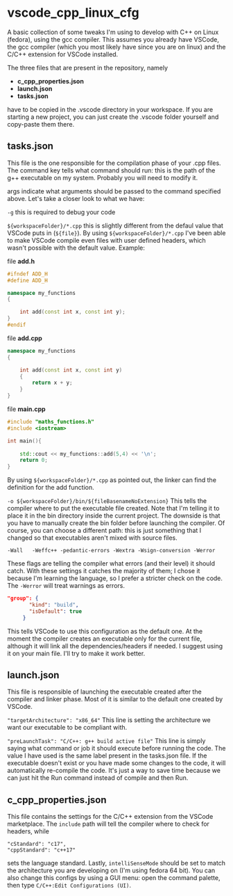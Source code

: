 # vscode_cpp_linux_cfg
A basic collection of some tweaks I'm using to develop with C++ on Linux (fedora), using the gcc compiler. This assumes you already have VSCode, the gcc compiler (which you most likely have since you are on linux) and the C/C++ extension for VSCode installed.

The three files that are present in the repository, namely

* **c_cpp_properties.json**
* **launch.json**
* **tasks.json**

have to be copied in the .vscode directory in your workspace. If you are starting a new project, you can just create the .vscode folder yourself and copy-paste them there.

## tasks.json

This file is the one responsible for the compilation phase of your .cpp files. The command key tells what command should run: this is the path of the g++ executable on my system. Probably you will need to modify it.

args indicate what arguments should be passed to the command specified above. Let's take a closer look to what we have:

`-g` 
this is required to debug your code

`${workspaceFolder}/*.cpp`
this is slightly different from the defaul value that VSCode puts in (`${file}`). By using `${workspaceFolder}/*.cpp` I've been able to make VSCode compile even files with user defined headers, which wasn't possible with the default value. Example:

file **add.h**

```cpp
#ifndef ADD_H
#define ADD_H

namespace my_functions
{

    int add(const int x, const int y);
}
#endif
```

file **add.cpp**

```cpp
namespace my_functions
{

    int add(const int x, const int y)
    {
        return x + y;
    }
}
```
file **main.cpp**

```cpp
#include "maths_functions.h"
#include <iostream>

int main(){
    
    std::cout << my_functions::add(5,4) << '\n';
    return 0;
}
```

By using `${workspaceFolder}/*.cpp` as pointed out, the linker can find the definition for the add function.

`-o ${workspaceFolder}/bin/${fileBasenameNoExtension}`
This tells the compiler where to put the executable file created. Note that I'm telling it to place it in the bin directory inside the current project. The downside is that you have to manually create the bin folder before launching the compiler. Of course, you can choose a different path: this is just something that I changed so that executables aren't mixed with source files.

```
-Wall	-Weffc++ -pedantic-errors -Wextra -Wsign-conversion -Werror
 ```
 These flags are telling the compiler what errors (and their level) it should catch. With these settings it catches the majority of them; I chose it because I'm learning the language, so I prefer a stricter check on the code. The `-Werror` will treat warnings as errors.
 
 ```json
 "group": {
		"kind": "build",
		"isDefault": true
	  }
 ```
 
 This tells VSCode to use this configuration as the default one. At the moment the compiler creates an executable only for the current file, although it will link all the dependencies/headers if needed. I suggest using it on your main file. I'll try to make it work better.
 
 ## launch.json
 
 This file is responsible of launching the executable created after the compiler and linker phase. Most of it is similar to the default one created by VSCode.
 
 ```"targetArchitecture": "x86_64"```
 This line is setting the architecture we want our executable to be compliant with.
 
 ```"preLaunchTask": "C/C++: g++ build active file"```
 This line is simply saying what command or job it should execute before running the code. The value I have used is the same label present in the tasks.json file. If the executable doesn't exist or you have made some changes to the code, it will automatically re-compile the code. It's just a way to save time because we can just hit the Run command instead of compile and then Run.
 
 ## c_cpp_properties.json
 
 This file contains the settings for the C/C++ extension from the VSCode marketplace. The `include` path will tell the compiler where to check for headers, while
 
 ```
 "cStandard": "c17",
 "cppStandard": "c++17"
 ```
 
 sets the language standard. Lastly, `intelliSenseMode` should be set to match the architecture you are developing on (I'm using fedora 64 bit). You can also change this configs by using a GUI menu: open the command palette, then type 
`C/C++:Edit Configurations (UI)`.
